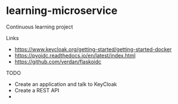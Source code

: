 # learning-microservice
Continuous learning project

Links
* https://www.keycloak.org/getting-started/getting-started-docker
* https://pyoidc.readthedocs.io/en/latest/index.html
* https://github.com/verdan/flaskoidc

TODO
* Create an application and talk to KeyCloak
* Create a REST API
* 